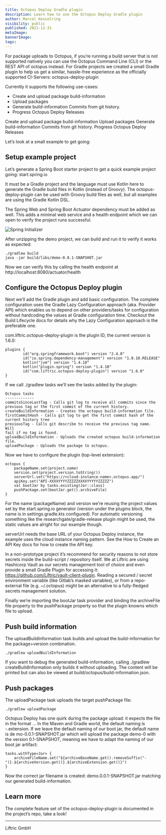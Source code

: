 ```yaml
---
title: Octopus Deploy Gradle plugin
description: Learn how to use the Octopus Deploy Gradle plugin
author: Marcel Kesselring
visibility: public
published: 2021-12-31
metaImage: 
bannerImage: 
tags:
---
```


For package uploads to Octopus, if you’re running a build server that is not supported natively you can use the Octopus Command Line (CLI) or the REST API of octopus instead. For Gradle projects we created a small Gradle plugin to help us get a similar, hassle-free experience as the officially supported CI-Servers: octopus-deploy-plugin

Currently it supports the following use-cases:

- Create and upload package build-information 
- Upload packages
- Generate build-information Commits from git history. 
- Progress Octopus Deploy Releases

Create and upload package build-information Upload packages
Generate build-information Commits from git history. Progress Octopus Deploy Releases

Let’s look at a small example to get going:

## Setup example project


Let’s generate a Spring Boot starter project to get a quick example project going: start.spring.io


It must be a Gradle project and the language must use Kotlin here to generate the Gradle build files in Kotlin (instead of Groovy). The octopus- deploy-plugin can be used with Groovy build files as well, but all examples are using the Gradle Kotlin DSL.


The Spring Web and Spring Boot Actuator dependency must be added as well. This adds a minimal web service and a health endpoint which we can open to verify the project runs successful.

![Spring Initializer](spring-initilizer.ping)

After unzipping the demo project, we can build and run it to verify it works as expected:

```
./gradlew build
java -jar build/libs/demo-0.0.1-SNAPSHOT.jar
```

Now we can verify this by calling the health endpoint at http://localhost:8080/actuator/health

## Configure the Octopus Deploy plugin

Next we’ll add the Gradle plugin and add basic configuration. The complete configuration uses the Gradle Lazy Configuration approach (aka. Provider API) which enables us to depend on other providers/tasks for configuration without hardcoding the values at Gradle configuration time. Checkout the Build Lifecycle docs for details why the Lazy Configuration approach is the preferable one.

com.liftric.octopus-deploy-plugin is the plugin ID, the current version is 1.6.0:

```
plugins {
        id("org.springframework.boot") version "2.4.0"
        id("io.spring.dependency-management") version "1.0.10.RELEASE"
        kotlin("jvm") version "1.4.10"
        kotlin("plugin.spring") version "1.4.10"
        id("com.liftric.octopus-deploy-plugin") version "1.6.0"
}
```

If we call ./gradlew tasks we’ll see the tasks added by the plugin:

```
Octopus tasks
-------------
commitsSinceLastTag - Calls git log to receive all commits since the
previous tag or the first commit of the current history.
createBuildInformation - Creates the octopus build-information file.
firstCommitHash - Calls git log to get the first commit hash of the
current history tree
previousTag - Calls git describe to receive the previous tag name. Will
fail if no tag is found.
uploadBuildInformation - Uploads the created octopus build-information
file.
uploadPackage - Uploads the package to octopus.
```

Now we have to configure the plugin (top-level extension):

```
octopus {
    packageName.set(project.name)
    version.set(project.version.toString())
    serverUrl.set("https://<cloud-instance-name>.octopus.app/")
    apiKey.set("API-XXXXYYYYZZZZZXXXXYYYYYZZZZZ")
    val bootJar by tasks.existing(Jar::class)
    pushPackage.set(bootJar.get().archiveFile)
}
```

For the name (packageName) and version we’re reusing the project values set by the start.spring.io generator (version under the plugins block, the name is in settings.gradle.kts configured). For automatic versioning something like the researchgate/gradle-release plugin might be used, the static values are alright for our example though.

serverUrl needs the base URL of your Octopus Deploy instance, the example uses the cloud instance naming pattern. See the How to Create an API Key docs for how to create the API key.

In a non-prototype project it’s recommend for security reasons to not store secrets inside the build-script / repository itself. We at Liftric are using Hashicorp Vault as our secrets management tool of choice and even provide a small Gradle Plugin for accessing it: https://github.com/Liftric/vault-client-plugin. Reading a secured / secret environment variable (like Gitlab’s masked variables), or from a repo-external file (e.g. \~/.octopus) might be an alternative to a fully-fledged secrets management solution.

Finally we’re importing the bootJar task provider and binding the archiveFile file property to the pushPackage property so that the plugin knowns which file to upload.

## Push build information

The uploadBuildInformation task builds and upload the build-information for the package+version combination.

```
./gradlew uploadBuildInformation
```

If you want to debug the generated build-information, calling ./gradlew createBuildInformation only builds it without uploading. The content will be printed but can also be viewed at build/octopus/build-information.json.

## Push packages

The uploadPackage task uploads the target pushPackage file:

```
./gradlew uploadPackage
```

Octopus Deploy has one quirk during the package upload: it expects the file in the format <name>.<version>.<extension>. In the Maven and Gradle world, the default naming is <name>-<version>.extension. If we leave the default naming of our boot jar, the default name is de mo-0.0.1-SNAPSHOT.jar which will upload the package demo-0 with the version 0.1-SNAPSHOT, meaning we have to adapt the naming of our boot jar artifact:

```
tasks.withType<Jar> {
    archiveFileName.set("${archiveBaseName.get().removeSuffix("-
")}.${archiveVersion.get()}.${archiveExtension.get()}")
}
```

Now the correct jar filename is created: demo.0.0.1-SNAPSHOT.jar matching our generated build-information.

## Learn more

The complete feature set of the octopus-deploy-plugin is documented in the project’s repo, take a look!

---


Liftric GmbH










